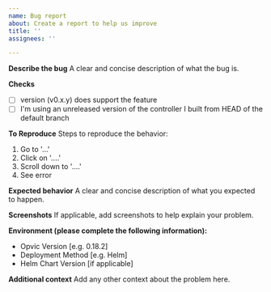 ```yaml
---
name: Bug report
about: Create a report to help us improve
title: ''
assignees: ''

---
```


**Describe the bug**
A clear and concise description of what the bug is.

**Checks**

- [ ] version (v0.x.y) does support the feature
- [ ] I'm using an unreleased version of the controller I built from HEAD of the default branch

**To Reproduce**
Steps to reproduce the behavior:
1. Go to '...'
2. Click on '....'
3. Scroll down to '....'
4. See error

**Expected behavior**
A clear and concise description of what you expected to happen.

**Screenshots**
If applicable, add screenshots to help explain your problem.

**Environment (please complete the following information):**
 - Opvic Version [e.g. 0.18.2]
 - Deployment Method [e.g. Helm]
 - Helm Chart Version [if applicable]

**Additional context**
Add any other context about the problem here.

